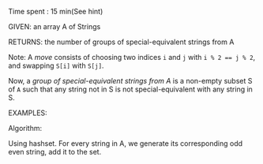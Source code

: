 Time spent :  15 min(See hint)

GIVEN: an array A of Strings

RETURNS: the number of groups of special-equivalent strings from A

Note: A *move* consists of choosing two indices `i` and `j` with `i % 2 == j % 2`, and swapping `S[i]` with `S[j]`.

Now, a *group of special-equivalent strings from A* is a non-empty subset S of `A` such that any string not in S is not special-equivalent with any string in S.

EXAMPLES:

Algorithm:

Using hashset. For every string in A, we generate its corresponding odd even string, add it to the set.